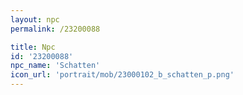 ```yaml
---
layout: npc
permalink: /23200088

title: Npc
id: '23200088'
npc_name: 'Schatten'
icon_url: 'portrait/mob/23000102_b_schatten_p.png'
---
```

